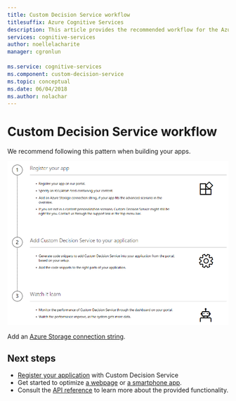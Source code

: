 ```yaml
---
title: Custom Decision Service workflow
titlesuffix: Azure Cognitive Services
description: This article provides the recommended workflow for the Azure Custom Decision Service.
services: cognitive-services
author: noellelacharite
manager: cgronlun

ms.service: cognitive-services
ms.component: custom-decision-service
ms.topic: conceptual
ms.date: 06/04/2018
ms.author: nolachar
---
```


# Custom Decision Service workflow

We recommend following this pattern when building your apps.

![Custom Decision Service workflow](media/custom-decision-service-workflow.png)

Add an [Azure Storage connection string](https://docs.microsoft.com/azure/storage/common/storage-configure-connection-string).

## Next steps

* [Register your application](custom-decision-service-get-started-register.md) with Custom Decision Service
* Get started to optimize [a webpage](custom-decision-service-get-started-browser.md) or [a smartphone app](custom-decision-service-get-started-app.md).
* Consult the [API reference](custom-decision-service-api-reference.md) to learn more about the provided functionality.
